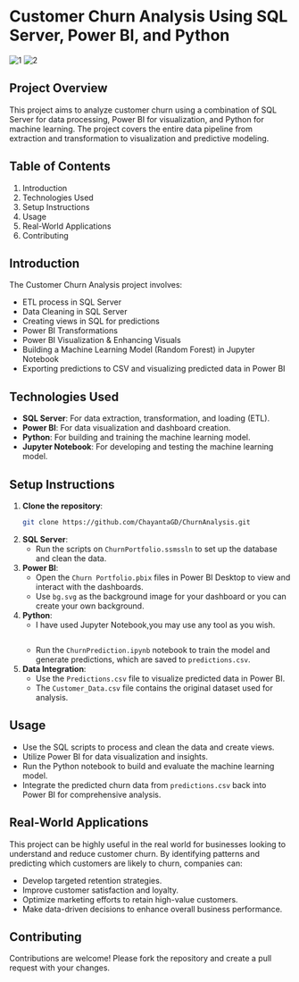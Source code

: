 # Customer Churn Analysis Using SQL Server, Power BI, and Python

![1](https://github.com/user-attachments/assets/5ba7cc02-7c1f-47a5-b628-af5b6cc6cb7f)    ![2](https://github.com/user-attachments/assets/21e4229b-0c6d-4721-8ca1-f5e81b5ecdef)


## Project Overview
This project aims to analyze customer churn using a combination of SQL Server for data processing, Power BI for visualization, and Python for machine learning. The project covers the entire data pipeline from extraction and transformation to visualization and predictive modeling.

## Table of Contents
1. Introduction
2. Technologies Used
3. Setup Instructions
4. Usage
5. Real-World Applications
6. Contributing


## Introduction
The Customer Churn Analysis project involves:
- ETL process in SQL Server
- Data Cleaning in SQL Server
- Creating views in SQL for predictions
- Power BI Transformations
- Power BI Visualization & Enhancing Visuals
- Building a Machine Learning Model (Random Forest) in Jupyter Notebook
- Exporting predictions to CSV and visualizing predicted data in Power BI

## Technologies Used
- **SQL Server**: For data extraction, transformation, and loading (ETL).
- **Power BI**: For data visualization and dashboard creation.
- **Python**: For building and training the machine learning model.
- **Jupyter Notebook**: For developing and testing the machine learning model.

## Setup Instructions
1. **Clone the repository**:
   ```bash
   git clone https://github.com/ChayantaGD/ChurnAnalysis.git
   ```
2. **SQL Server**:
   - Run the scripts on `ChurnPortfolio.ssmssln` to set up the database and clean the data.
3. **Power BI**:
   - Open the `Churn Portfolio.pbix` files in Power BI Desktop to view and interact with the dashboards.
   - Use `bg.svg` as the background image for your dashboard or you can create your own background.
4. **Python**:
   - I have used Jupyter Notebook,you may use any tool as you wish.
     ```
   - Run the `ChurnPrediction.ipynb` notebook to train the model and generate predictions, which are saved to `predictions.csv`.
5. **Data Integration**:
   - Use the `Predictions.csv` file to visualize predicted data in Power BI.
   - The `Customer_Data.csv` file contains the original dataset used for analysis.

## Usage
- Use the SQL scripts to process and clean the data and create views.
- Utilize Power BI for data visualization and insights.
- Run the Python notebook to build and evaluate the machine learning model.
- Integrate the predicted churn data from `predictions.csv` back into Power BI for comprehensive analysis.

## Real-World Applications
This project can be highly useful in the real world for businesses looking to understand and reduce customer churn. By identifying patterns and predicting which customers are likely to churn, companies can:
- Develop targeted retention strategies.
- Improve customer satisfaction and loyalty.
- Optimize marketing efforts to retain high-value customers.
- Make data-driven decisions to enhance overall business performance.

## Contributing
Contributions are welcome! Please fork the repository and create a pull request with your changes.
